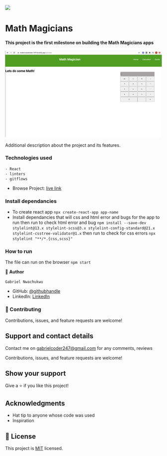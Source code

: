 ![](https://img.shields.io/badge/Microverse-blueviolet)


# Math Magicians

 #### This project is  the first milestone on building the Math Magicians apps


![screenshot](/math-magicians.png)

Additional description about the project and its features.


### Technologies used
    - React
    - linters
    - gitflows
    
  - Browse Project: [live link](https://modest-stonebraker-74ff1d.netlify.app/)


### Install dependancies
- To create react app `npx create-react-app app-name`
- Install dependancies that will css and html error and bugs for the app to run
 then run to check html error and bug 
`npm install --save-dev stylelint@13.x stylelint-scss@3.x stylelint-config-standard@21.x stylelint-csstree-validator@1.x` then run to check for css errors `npx     stylelint "**/*.{css,scss}"`


### How to run
 The file can run on the browser
 `npm start`




👤 **Author**

`Gabriel Nwachukwu`

- GitHub: [@githubhandle](https://github.com/gabrielcoder247)
- LinkedIn: [LinkedIn](https://www.linkedin.com/in/gabriel-nwachukwu-209613173/)

### 🤝 Contributing


Contributions, issues, and feature requests are welcome!

## Support and contact details
Contact me on gabrielcoder247@gmail.com for any comments, reviews


Contributions, issues, and feature requests are welcome!

## Show your support

Give a ⭐️ if you like this project!

## Acknowledgments

- Hat tip to anyone whose code was used
- Inspiration
## 📝 License

This project is [MIT](MIT.md) licensed.
